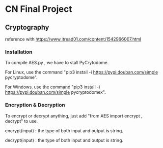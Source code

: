 # CN Final Project

## Cryptography

reference with https://www.itread01.com/content/1542966007.html

### Installation

To compile AES.py , we have to stall PyCrytodome.

For Linux, use the command "pip3 install -i https://pypi.douban.com/simple pycryptodome".

For Windows, use the command "pip3 install -i https://pypi.douban.com/simple pycryptodomex".

### Encryption & Decryption

To encrypt or decrypt anything, just add "from AES import encrypt , decrypt" to use.

encrypt(input) : the type of both input and output is string.

decrypt(input) : the type of both input and output is string.

